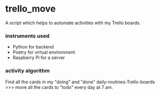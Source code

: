 # trello_move
A script which helps to automate activities with my Trello boards.

### instruments used
* Python for backend
* Poetry for virtual environment
* Raspberry Pi for a server

### activity algorithm
Find all the cards in my "doing" and "done" daily-routines-Trello-boards >>>
move all the cards to "todo" every day at 7 am.
